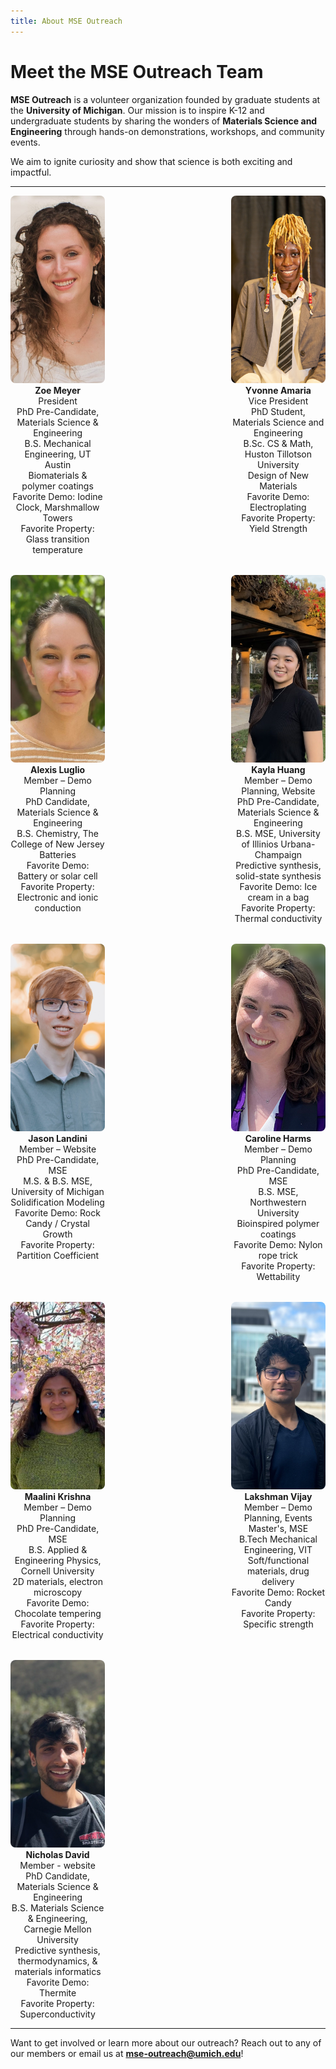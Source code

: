 ```yaml
---
title: About MSE Outreach
---
```


# Meet the MSE Outreach Team

**MSE Outreach** is a volunteer organization founded by graduate students at the **University of Michigan**. Our mission is to inspire K-12 and undergraduate students by sharing the wonders of **Materials Science and Engineering** through hands-on demonstrations, workshops, and community events.

We aim to ignite curiosity and show that science is both exciting and impactful.

---

<style>
.profile-grid {
  display: flex;
  flex-wrap: wrap;
  gap: 2rem;
  justify-content: space-between;
}
.profile-card {
  width: 30%;
  text-align: center;
}
.profile-card img {
  width: 100%;
  height: 300px;
  object-fit: cover;
  border-radius: 8px;
}
</style>

<div class="profile-grid">

<div class="profile-card">
  <img src="../assets/headshots/zoe_meyer.jpg" alt="Zoe Meyer">
  <strong>Zoe Meyer</strong><br>
  President<br>
  PhD Pre-Candidate, Materials Science & Engineering<br>
  B.S. Mechanical Engineering, UT Austin<br>
  Biomaterials & polymer coatings<br>
  Favorite Demo: Iodine Clock, Marshmallow Towers<br>
  Favorite Property: Glass transition temperature
</div>

<div class="profile-card">
  <img src="../assets/headshots/yvonne_amaria.jpg" alt="Yvonne Amaria">
  <strong>Yvonne Amaria</strong><br>
  Vice President<br>
  PhD Student, Materials Science and Engineering<br>
  B.Sc. CS & Math, Huston Tillotson University<br>
  Design of New Materials<br>
  Favorite Demo: Electroplating<br>
  Favorite Property: Yield Strength
</div>

<div class="profile-card">
  <img src="../assets/headshots/alexis_luglio.jpg" alt="Alexis Luglio">
  <strong>Alexis Luglio</strong><br>
  Member – Demo Planning<br>
  PhD Candidate, Materials Science & Engineering<br>
  B.S. Chemistry, The College of New Jersey<br>
  Batteries<br>
  Favorite Demo: Battery or solar cell<br>
  Favorite Property: Electronic and ionic conduction
</div>

<div class="profile-card">
  <img src="../assets/headshots/kayla_huang.jpg" alt="Kayla Huang">
  <strong>Kayla Huang</strong><br>
  Member – Demo Planning, Website<br>
  PhD Pre-Candidate, Materials Science & Engineering<br>
  B.S. MSE, University of Illinios Urbana-Champaign<br>
  Predictive synthesis, solid-state synthesis<br>
  Favorite Demo: Ice cream in a bag<br>
  Favorite Property: Thermal conductivity
</div>

<div class="profile-card">
  <img src="../assets/headshots/jason_landini.jpg" alt="Jason Landini">
  <strong>Jason Landini</strong><br>
  Member – Website<br>
  PhD Pre-Candidate, MSE<br>
  M.S. & B.S. MSE, University of Michigan<br>
  Solidification Modeling<br>
  Favorite Demo: Rock Candy / Crystal Growth<br>
  Favorite Property: Partition Coefficient
</div>

<div class="profile-card">
  <img src="../assets/headshots/caroline_harms.png" alt="Caroline Harms">
  <strong>Caroline Harms</strong><br>
  Member – Demo Planning<br>
  PhD Pre-Candidate, MSE<br>
  B.S. MSE, Northwestern University<br>
  Bioinspired polymer coatings<br>
  Favorite Demo: Nylon rope trick<br>
  Favorite Property: Wettability
</div>

<div class="profile-card">
  <img src="../assets/headshots/maalini _krishna.jpg" alt="Maalini Krishna">
  <strong>Maalini Krishna</strong><br>
  Member – Demo Planning<br>
  PhD Pre-Candidate, MSE<br>
  B.S. Applied & Engineering Physics, Cornell University<br>
  2D materials, electron microscopy<br>
  Favorite Demo: Chocolate tempering<br>
  Favorite Property: Electrical conductivity
</div>

<div class="profile-card">
  <img src="../assets/headshots/lakshman_vijay.jpg" alt="Lakshman Vijay">
  <strong>Lakshman Vijay</strong><br>
  Member – Demo Planning, Events<br>
  Master's, MSE<br>
  B.Tech Mechanical Engineering, VIT<br>
  Soft/functional materials, drug delivery<br>
  Favorite Demo: Rocket Candy<br>
  Favorite Property: Specific strength
</div>

<div class="profile-card">
  <img src="../assets/headshots/nicholas_david.jpg" alt="Nicholas David">
  <strong>Nicholas David</strong><br>
  Member - website<br>
  PhD Candidate, Materials Science & Engineering<br>
  B.S. Materials Science & Engineering, Carnegie Mellon University<br>
  Predictive synthesis, thermodynamics, & materials informatics<br>
  Favorite Demo: Thermite<br>
  Favorite Property: Superconductivity
</div>

</div>

---

Want to get involved or learn more about our outreach? Reach out to any of our members or email us at **mse-outreach@umich.edu**!

